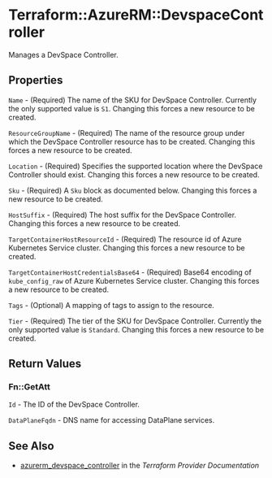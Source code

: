 # Terraform::AzureRM::DevspaceController

Manages a DevSpace Controller.

## Properties

`Name` - (Required) The name of the SKU for DevSpace Controller. Currently the only supported value is `S1`. Changing this forces a new resource to be created.

`ResourceGroupName` - (Required) The name of the resource group under which the DevSpace Controller resource has to be created. Changing this forces a new resource to be created.

`Location` - (Required) Specifies the supported location where the DevSpace Controller should exist. Changing this forces a new resource to be created.

`Sku` - (Required) A `Sku` block as documented below. Changing this forces a new resource to be created.

`HostSuffix` - (Required) The host suffix for the DevSpace Controller. Changing this forces a new resource to be created.

`TargetContainerHostResourceId` - (Required) The resource id of Azure Kubernetes Service cluster. Changing this forces a new resource to be created.

`TargetContainerHostCredentialsBase64` - (Required) Base64 encoding of `kube_config_raw` of Azure Kubernetes Service cluster. Changing this forces a new resource to be created.

`Tags` - (Optional) A mapping of tags to assign to the resource.

`Tier` - (Required) The tier of the SKU for DevSpace Controller. Currently the only supported value is `Standard`. Changing this forces a new resource to be created.


## Return Values

### Fn::GetAtt

`Id` - The ID of the DevSpace Controller.

`DataPlaneFqdn` - DNS name for accessing DataPlane services.

## See Also

* [azurerm_devspace_controller](https://www.terraform.io/docs/providers/azurerm/r/devspace_controller.html) in the _Terraform Provider Documentation_